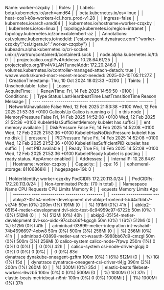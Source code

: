Name:               worker-czqxby                                                                                                                   │
│ Roles:              <none>                                                                                                                          │
│ Labels:             beta.kubernetes.io/arch=amd64                                                                                                   │
│                     beta.kubernetes.io/os=linux                                                                                                     │
│                     heat=cos1-k8s-workers-lcl_hors_prod-v1.28                                                                                       │
│                     ingress=false                                                                                                                   │
│                     kubernetes.io/arch=amd64                                                                                                        │
│                     kubernetes.io/hostname=worker-czqxby                                                                                            │
│                     kubernetes.io/os=linux                                                                                                          │
│                     topology.kubernetes.io/region=intranet                                                                                          │
│                     topology.kubernetes.io/zone=dalembert-az                                                                                        │
│ Annotations:        csi.volume.kubernetes.io/nodeid: {"csi.oneagent.dynatrace.com":"worker-czqxby","csi.tigera.io":"worker-czqxby"}                 │
│                     kubeadm.alpha.kubernetes.io/cri-socket: unix:///var/run/containerd/containerd.sock                                              │
│                     node.alpha.kubernetes.io/ttl: 0                                                                                                 │
│                     projectcalico.org/IPv4Address: 10.28.64.61/25                                                                                   │
│                     projectcalico.org/IPv4VXLANTunnelAddr: 172.20.246.0                                                                             │
│                     volumes.kubernetes.io/controller-managed-attach-detach: true                                                                    │
│                     weave.works/kured-most-recent-reboot-needed: 2025-02-10T05:11:27Z                                                               │
│ CreationTimestamp:  Thu, 10 Oct 2024 18:02:33 +0200                                                                                                 │
│ Taints:             <none>                                                                                                                          │
│ Unschedulable:      false                                                                                                                           │
│ Lease:                                 
 AcquireTime:     <unset>                                                                                                                          │
│   RenewTime:       Fri, 14 Feb 2025 14:56:50 +0100                                                                                                  │
│ Conditions:                                                                                                                                         │
│   Type                 Status  LastHeartbeatTime                 LastTransitionTime                Reason                       Message             │
│   ----                 ------  -----------------                 ------------------                ------                       -------             │
│   NetworkUnavailable   False   Wed, 12 Feb 2025 21:53:38 +0100   Wed, 12 Feb 2025 21:53:38 +0100   CalicoIsUp                   Calico is running o │
│ n this node                                                                                                                                         │
│   MemoryPressure       False   Fri, 14 Feb 2025 14:52:08 +0100   Wed, 12 Feb 2025 21:52:36 +0100   KubeletHasSufficientMemory   kubelet has suffici │
│ ent memory available                                                                                                                                │
│   DiskPressure         False   Fri, 14 Feb 2025 14:52:08 +0100   Wed, 12 Feb 2025 21:52:36 +0100   KubeletHasNoDiskPressure     kubelet has no disk │
│  pressure                                                                                                                                           │
│   PIDPressure          False   Fri, 14 Feb 2025 14:52:08 +0100   Wed, 12 Feb 2025 21:52:36 +0100   KubeletHasSufficientPID      kubelet has suffici │
│ ent PID available                                                                                                                                   │
│   Ready                True    Fri, 14 Feb 2025 14:52:08 +0100   Wed, 12 Feb 2025 21:52:36 +0100   KubeletReady                 kubelet is posting  │
│ ready status. AppArmor enabled                                                                                                                      │
│ Addresses:                                                                                                                                          │
│   InternalIP:  10.28.64.61                                                                                                                          │
│   Hostname:    worker-czqxby                                                                                                                        │
│ Capacity:                                                                                                                                           │
│   cpu:                16                                                                                                                            │
│   ephemeral-storage:  81106868Ki                                                                                                                    │
│   hugepages-1Gi:      0                    │

│   HolderIdentity:  worker-czqxby 
 PodCIDR:                                      172.20.113.0/24                                                                                       │
│ PodCIDRs:                                     172.20.113.0/24                                                                                       │
│ Non-terminated Pods:                          (70 in total)                                                                                         │
│   Namespace                                   Name                                                               CPU Requests  CPU Limits  Memory R │
│ equests  Memory Limits  Age                                                                                                                         │
│   ---------                                   ----                                                               ------------  ----------  -------- │
│ -------  -------------  ---                                                                                                                         │
│   abkip2-05154-metier-development             dvl-abkip-frontend-5b44cfbbb7-vk74h                                50m (0%)      200m (1%)   191Mi (0 │
│ %)       191Mi (0%)     41h                                                                                                                         │
│   abkip2-05154-metier-development             dvl-oidc-test-6c94959c97-6722b                                     50m (0%)      1 (6%)      512Mi (0 │
│ %)       512Mi (0%)     40h                                                                                                                         │
│   abkip2-05154-metier-development             dvl-sso-oidc-97ccbc66f-kgcgh                                       50m (0%)      1 (6%)      512Mi (0 │
│ %)       512Mi (0%)     41h                                                                                                                         │
│   adminbad-03899-metier-integration           int-wshabil-74b4696697-4xbw8                                       50m (0%)      500m (3%)   256Mi (0 │
│ %)       256Mi (0%)     41h                                                                                                                         │
│   adminbad-03899-metier-uat                   rct-wsauth-5988bb67d9-cmzgl                                        50m (0%)      500m (3%)   256Mi (0 
 calico-system                               calico-node-7fpwp                                                  250m (1%)     0 (0%)      0 (0%)   │
│          0 (0%)         42h                                                                                                                         │
│   calico-system                               csi-node-driver-glqpj                                              0 (0%)        0 (0%)      0 (0%)   │
│          0 (0%)         83d                                                  
dynatrace                                   dynakube-oneagent-gzftm                                            100m (0%)     1 (6%)      512Mi (0 │
│ %)       1Gi (1%)       15d                                                                                                                         │
│   dynatrace                                   dynatrace-oneagent-csi-driver-tl4jg                                390m (2%)     200m (1%)   260Mi (0 │
│ %)       300Mi (0%)     35d                                                                                                                         │
│   elastic-beats                               filebeat-workers-6wzb5                                             100m (0%)     0 (0%)      500Mi (0 │
│ %)       1000Mi (1%)    37h                                                                                                                         │
│   elastic-beats                               metricbeat-n6ntr                                                   100m (0%)     0 (0%)      1000Mi ( │
│ 1%)      1000Mi (1%)    37h                                                              
